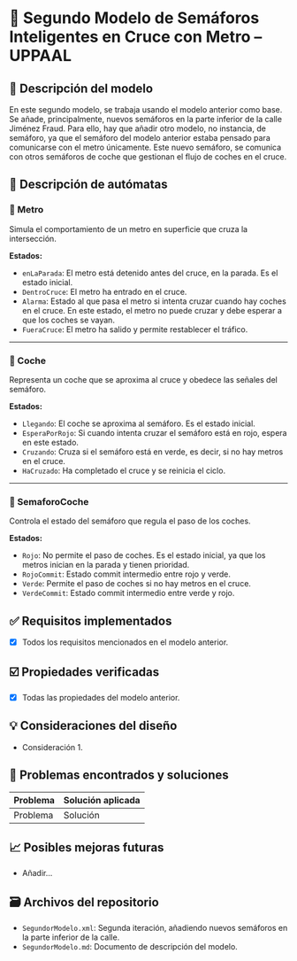 # 📘 Segundo Modelo de Semáforos Inteligentes en Cruce con Metro – UPPAAL

## 📜 Descripción del modelo

En este segundo modelo, se trabaja usando el modelo anterior como base. Se añade, principalmente, nuevos semáforos en la parte inferior de la calle Jiménez Fraud. Para ello, hay que añadir otro modelo, no instancia, de semáforo, ya que el semáforo del modelo anterior estaba pensado para comunicarse con el metro únicamente. Este nuevo semáforo, se comunica con otros semáforos de coche que gestionan el flujo de coches en el cruce.

## 🧩 Descripción de autómatas

### 🚆 Metro

Simula el comportamiento de un metro en superficie que cruza la intersección.

**Estados:**
- `enLaParada`: El metro está detenido antes del cruce, en la parada. Es el estado inicial.
- `DentroCruce`: El metro ha entrado en el cruce.
- `Alarma`: Estado al que pasa el metro si intenta cruzar cuando hay coches en el cruce. En este estado, el metro no puede cruzar y debe esperar a que los coches se vayan.
- `FueraCruce`: El metro ha salido y permite restablecer el tráfico.

---

### 🚗 Coche

Representa un coche que se aproxima al cruce y obedece las señales del semáforo.

**Estados:**
- `Llegando`: El coche se aproxima al semáforo. Es el estado inicial.
- `EsperaPorRojo`: Si cuando intenta cruzar el semáforo está en rojo, espera en este estado.
- `Cruzando`: Cruza si el semáforo está en verde, es decir, si no hay metros en el cruce.
- `HaCruzado`: Ha completado el cruce y se reinicia el ciclo.

---

### 🚦 SemaforoCoche

Controla el estado del semáforo que regula el paso de los coches.

**Estados:**
- `Rojo`: No permite el paso de coches. Es el estado inicial, ya que los metros inician en la parada y tienen prioridad.
- `RojoCommit`: Estado commit intermedio entre rojo y verde.
- `Verde`: Permite el paso de coches si no hay metros en el cruce.
- `VerdeCommit`: Estado commit intermedio entre verde y rojo.

## ✅ Requisitos implementados

- [X] Todos los requisitos mencionados en el modelo anterior.

## ☑️ Propiedades verificadas

- [X] Todas las propiedades del modelo anterior. 

## 💡 Consideraciones del diseño

- Consideración 1.

## 🐞 Problemas encontrados y soluciones

| Problema                                      | Solución aplicada                                |
|----------------------------------------------|--------------------------------------------------|
| Problema  | Solución         |


## 📈 Posibles mejoras futuras

- Añadir...

## 🗃️ Archivos del repositorio

- `SegundorModelo.xml`: Segunda iteración, añadiendo nuevos semáforos en la parte inferior de la calle.
- `SegundorModelo.md`: Documento de descripción del modelo.
